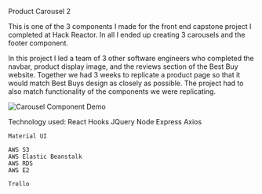 Product Carousel 2

This is one of the 3 components I made for the front end capstone project I completed at Hack Reactor.  In all I ended up creating 3 carousels and the footer component.

In this project I led a team of 3 other software engineers who completed the navbar, product display image, and the reviews section of the Best Buy website.  Together we had 3 weeks to replicate a product page so that it would match Best Buys design as closely as possible.  The project had to also match functionality of the components we were replicating.

![Carousel Component Demo](demo/Carousel2.gif)


Technology used:
    React
    Hooks
    JQuery
    Node
    Express
    Axios

    Material UI

    AWS S3
    AWS Elastic Beanstalk
    AWS RDS
    AWS E2

    Trello